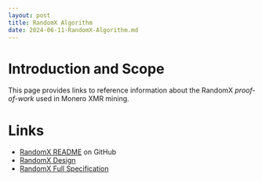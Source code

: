 ```yaml
---
layout: post
title: RandomX Algorithm
date: 2024-06-11-RandomX-Algorithm.md
---
```


# Introduction and Scope

This page provides links to reference information about the RandomX *proof-of-work* used in Monero XMR mining.

# Links

* [RandomX README](https://github.com/tevador/RandomX) on GitHub
* [RandomX Design](https://github.com/tevador/RandomX/blob/master/doc/design.md)
* [RandomX Full Specification](https://github.com/tevador/RandomX/blob/master/doc/specs.md)

